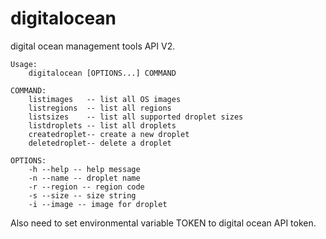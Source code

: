 digitalocean
============

digital ocean management tools API V2.

```
Usage:
	digitalocean [OPTIONS...] COMMAND

COMMAND:
	listimages   -- list all OS images
	listregions  -- list all regions
	listsizes    -- list all supported droplet sizes
	listdroplets -- list all droplets
	createdroplet-- create a new droplet
	deletedroplet-- delete a droplet

OPTIONS:
	-h --help -- help message
	-n --name -- droplet name
	-r --region -- region code
	-s --size -- size string
	-i --image -- image for droplet
```

Also need to set environmental variable TOKEN to digital ocean API token.
